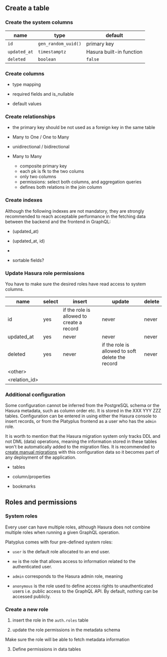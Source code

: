 ## Create a table

### Create the system columns

| name         | type                | default                  |
| ------------ | ------------------- | ------------------------ |
| `id`         | `gen_random_uuid()` | primary key              |
| `updated_at` | `timestamptz`       | Hasura built-in function |
| `deleted`    | `boolean`           | `false`                  |

### Create columns

- type mapping

- required fields and is_nullable

- default values

### Create relationships

- the primary key should be not used as a foreign key in the same table

- Many to One / One to Many

- unidirectional / bidirectional

- Many to Many
  - composite primary key
  - each pk is fk to the two colums
  - only two columns
  - permissions: select both columns, and aggregation queries
  - defines both relations in the join column

### Create indexes

Although the following indexes are not mandatory, they are strongly recommended to reach acceptable performance in the fetching data between the backend and the frontend in GraphQL:

- (updated_at)
- (updated_at, id)
-

- sortable fields?

### Update Hasura role permissions

You have to make sure the desired roles have read access to system columns.

| name           | select | insert                                    | update                                           | delete |
| -------------- | ------ | ----------------------------------------- | ------------------------------------------------ | ------ |
| id             | yes    | if the role is allowed to create a record | never                                            | never  |
| updated_at     | yes    | never                                     | never                                            | never  |
| deleted        | yes    | never                                     | if the role is allowed to soft delete the record | never  |
| \<other>       |        |                                           |                                                  |        |
| \<relation_id> |        |                                           |                                                  |        |

### Additional configuration

Some configuration cannot be inferred from the PostgreSQL schema or the Hasura metadata, such as column order etc. It is stored in the XXX YYY ZZZ tables. Configuration can be entered in using either the Hasura console to insert records, or from the Platyplus frontend as a user who has the `admin` role.

It is worth to mention that the Hasura migration system only tracks DDL and not DML (data) operations, meaning the information stored in these tables won't be automatically added to the migration files. It is recommended to [create manual migrations](https://hasura.io/docs/1.0/graphql/core/migrations/advanced/writing-migrations-manually.html) with this configuration data so it becomes part of any deployment of the application.

- tables

- column/properties

- bookmarks

## Roles and permissions

### System roles

Every user can have multiple roles, although Hasura does not combine multiple roles when running a given GraphQL operation.

Platyplus comes with four pre-defined system roles:

- `user` is the default role allocated to an end user.

- `me` is the role that allows access to information related to the authenticated user.

- `admin` corresponds to the Hasura admin role, meaning

- `anonymous` is the role used to define access rights to unauthenticated users i.e. public access to the GraphQL API. By default, nothing can be accessed publicly.

### Create a new role

1.  insert the role in the `auth.roles` table

2.  update the role permissions in the metadata schema

Make sure the role will be able to fetch metadata information

3.  Define permissions in data tables
